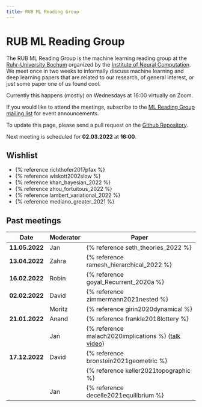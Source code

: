 ```yaml
---
title: RUB ML Reading Group
---
```


# RUB ML Reading Group
The RUB ML Reading Group is the machine learning reading group at the [Ruhr-University Bochum](https://www.ruhr-uni-bochum.de/de) organized by the [Institute of Neural Computation](https://www.ini.rub.de/).
We meet once in two weeks to informally discuss machine learning and deep learning papers that are related to our research, of general interest, or just some paper one of us found cool.

Currently this happens (mostly) on Wednesdays at 16:00 virtually on Zoom.

If you would like to attend the meetings, subscribe to the [ML Reading Group mailing list](https://lists.ruhr-uni-bochum.de/mailman/listinfo/ml-reading-group) for event announcements.

To update this page, please send a pull request on the [Github Repository](https://github.com/anandtrex/INI-ML-Reading-Group).

Next meeting is scheduled for **02.03.2022** at **16:00**.

## Wishlist
* {% reference richthofer2017pfax %}
* {% reference wiskott2002slow %}
* {% reference khan_bayesian_2022 %}
* {% reference zhou_fortuitous_2022 %}
* {% reference lambert_variational_2022 %}
* {% reference mediano_greater_2021 %}

## Past meetings

| Date           | Moderator | Paper                                                                                                                                                                                                          
| -------------- | --------- | ---------------------------------------------------------------------------------------------------------------------------------------------------------------------------------------------------------------
| **11.05.2022** | Jan | {% reference seth_theories_2022 %} |
| **13.04.2022** | Zahra | {% reference ramesh_hierarchical_2022 %} |
| **16.02.2022** | Robin | {% reference goyal_Recurrent_2020a %} |
| **02.02.2022** | David | {% reference zimmermann2021nested %} |
|  | Moritz | {% reference girin2020dynamical %} |
| **21.01.2022** | Anand | {% reference frankle2018lottery %} |
|  | Jan | {% reference malach2020implications %} ([talk video](https://neurips.cc/virtual/2021/workshop/21836#wse-detail-22003)) |
| **17.12.2022** | David | {% reference bronstein2021geometric %} |
|  |  | {% reference keller2021topographic %} |
|  | Jan | {% reference decelle2021equilibrium %} |
